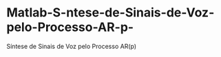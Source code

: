 # Matlab-S-ntese-de-Sinais-de-Voz-pelo-Processo-AR-p-
Síntese de Sinais de Voz pelo Processo AR(p) 
